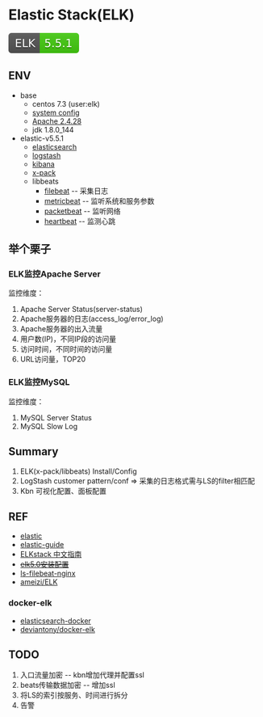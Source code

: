 # Elastic Stack(ELK)

[![ELK](../../svg/ELK-5.5.1-brightgreen.svg)](README.md)


## ENV

- base
  - centos 7.3 (user:elk)
  - [system config](env-os.md)
  - [Apache 2.4.28](https://github.com/shawn0915/middleware-study/blob/master/webServer/httpd/httpd.md)
  - jdk 1.8.0_144
- elastic-v5.5.1
  - [elasticsearch](elk-es.md)
  - [logstash](elk-logstash.md)
  - [kibana](elk-kbn.md)
  - [x-pack](elk-xpack.md)
  - libbeats
    - [filebeat](elk-beat-filebeat.md) -- 采集日志
    - [metricbeat](elk-beat-metricbeat.md) -- 监听系统和服务参数
    - [packetbeat](elk-beat-packetbeat.md) -- 监听网络
    - [heartbeat](elk-beat-heartbeat.md) -- 监测心跳

## 举个栗子

### ELK监控Apache Server

监控维度：

1. Apache Server Status(server-status)
1. Apache服务器的日志(access_log/error_log)
1. Apache服务器的出入流量
1. 用户数(IP)，不同IP段的访问量
1. 访问时间，不同时间的访问量
1. URL访问量，TOP20

### ELK监控MySQL

监控维度：

1. MySQL Server Status
1. MySQL Slow Log

## Summary

1. ELK(x-pack/libbeats) Install/Config
1. LogStash customer pattern/conf => 采集的日志格式需与LS的filter相匹配
1. Kbn 可视化配置、面板配置


## REF

- [elastic](https://www.elastic.co/)
- [elastic-guide](https://www.elastic.co/guide/index.html)
- [ELKstack 中文指南](https://www.gitbook.com/book/chenryn/elk-stack-guide-cn/details)
- [~~elk5.0安装配置~~](http://blog.csdn.net/qq942477618/article/details/53518372)
- [ls-filebeat-nginx](http://tchuairen.blog.51cto.com/3848118/1840596/)
- [ameizi/ELK](https://github.com/ameizi/ELK)

### docker-elk

- [elasticsearch-docker](https://github.com/elastic/elasticsearch-docker)
- [deviantony/docker-elk](https://github.com/deviantony/docker-elk)

## TODO

1. 入口流量加密 -- kbn增加代理并配置ssl
1. beats传输数据加密 -- 增加ssl
1. 将LS的索引按服务、时间进行拆分
1. 告警